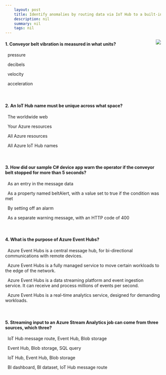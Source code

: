 ```yaml
---
    layout: post
    title: Identify anomalies by routing data via IoT Hub to a built-in ML model in Azure Stream Analytics - Summary
    description: nil
    summary: nil
    tags: nil
---
```



 <a target="_blank" href="https://docs.microsoft.com/en-us/learn/modules/data-anomaly-detection-using-azure-iot-hub/9-summary/"><i class="fas fa-external-link-alt"></i> </a>
 <img align="right" src="https://docs.microsoft.com/en-us/learn/achievements/iot/iot-hub-conveyor-belt-vibration-detection.svg">
####  1. Conveyor belt vibration is measured in what units?


<i class='far fa-square'></i> &nbsp;&nbsp;pressure

<i class='far fa-square'></i> &nbsp;&nbsp;decibels

<i class='far fa-square'></i> &nbsp;&nbsp;velocity

<i class='fas fa-check-square' style='color: Dodgerblue;'></i> &nbsp;&nbsp;acceleration
<br />
<br />
<br />

####  2. An IoT Hub name must be unique across what space?


<i class='fas fa-check-square' style='color: Dodgerblue;'></i> &nbsp;&nbsp;The worldwide web

<i class='far fa-square'></i> &nbsp;&nbsp;Your Azure resources

<i class='far fa-square'></i> &nbsp;&nbsp;All Azure resources

<i class='far fa-square'></i> &nbsp;&nbsp;All Azure IoT Hub names
<br />
<br />
<br />

####  3. How did our sample C# device app warn the operator if the conveyor belt stopped for more than 5 seconds?


<i class='far fa-square'></i> &nbsp;&nbsp;As an entry in the message data

<i class='fas fa-check-square' style='color: Dodgerblue;'></i> &nbsp;&nbsp;As a property named beltAlert, with a value set to true if the condition was met

<i class='far fa-square'></i> &nbsp;&nbsp;By setting off an alarm

<i class='far fa-square'></i> &nbsp;&nbsp;As a separate warning message, with an HTTP code of 400
<br />
<br />
<br />

####  4. What is the purpose of Azure Event Hubs?


<i class='far fa-square'></i> &nbsp;&nbsp;Azure Event Hubs is a central message hub, for bi-directional communications with remote devices.

<i class='far fa-square'></i> &nbsp;&nbsp;Azure Event Hubs is a fully managed service to move certain workloads to the edge of the network.

<i class='fas fa-check-square' style='color: Dodgerblue;'></i> &nbsp;&nbsp;Azure Event Hubs is a data streaming platform and event ingestion service. It can receive and process millions of events per second.

<i class='far fa-square'></i> &nbsp;&nbsp;Azure Event Hubs is a real-time analytics service, designed for demanding workloads.
<br />
<br />
<br />

####  5. Streaming input to an Azure Stream Analytics job can come from three sources, which three?


<i class='far fa-square'></i> &nbsp;&nbsp;IoT Hub message route, Event Hub, Blob storage

<i class='far fa-square'></i> &nbsp;&nbsp;Event Hub, Blob storage, SQL query

<i class='fas fa-check-square' style='color: Dodgerblue;'></i> &nbsp;&nbsp;IoT Hub, Event Hub, Blob storage

<i class='far fa-square'></i> &nbsp;&nbsp;BI dashboard, BI dataset, IoT Hub message route
<br />
<br />
<br />

